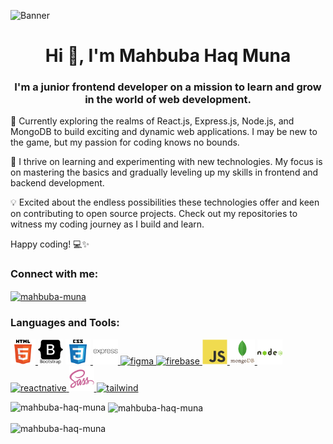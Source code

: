 ![Banner](https://github.com/mahbuba-haq-muna/mahbuba-haq-muna/blob/main/Blue%20Yellow%20Futuristic%20Virtual%20Technology%20Blog%20Banner.png)

<h1 align="center">Hi 👋, I'm Mahbuba Haq Muna</h1>
<h3 align="center">I'm a junior frontend developer on a mission to learn and grow in the world of web development.</h3>
<p align="left">
🚀 Currently exploring the realms of React.js, Express.js, Node.js, and MongoDB to build exciting and dynamic web applications. I may be new to the game, but my passion for coding knows no bounds.

🌱 I thrive on learning and experimenting with new technologies. My focus is on mastering the basics and gradually leveling up my skills in frontend and backend development.

💡 Excited about the endless possibilities these technologies offer and keen on contributing to open source projects. Check out my repositories to witness my coding journey as I build and learn.

Happy coding! 💻✨

</p>
<h3 align="left">Connect with me:</h3>
<p align="left">
<a href="https://linkedin.com/in/mahbuba-muna" target="blank"><img align="center" src="https://raw.githubusercontent.com/rahuldkjain/github-profile-readme-generator/master/src/images/icons/Social/linked-in-alt.svg" alt="mahbuba-muna" height="30" width="40" /></a>
</p>

<h3 align="left">Languages and Tools:</h3>
<p align="left">  <a href="https://www.w3.org/html/" target="_blank" rel="noreferrer"> <img src="https://raw.githubusercontent.com/devicons/devicon/master/icons/html5/html5-original-wordmark.svg" alt="html5" width="40" height="40"/></a><a href="https://getbootstrap.com" target="_blank" rel="noreferrer"> <img src="https://raw.githubusercontent.com/devicons/devicon/master/icons/bootstrap/bootstrap-plain-wordmark.svg" alt="bootstrap" width="40" height="40"/></a>   
<a href="https://www.w3schools.com/css/" target="_blank" rel="noreferrer"> <img src="https://raw.githubusercontent.com/devicons/devicon/master/icons/css3/css3-original-wordmark.svg" alt="css3" width="40" height="40"/> </a>
<a href="https://expressjs.com" target="_blank" rel="noreferrer"> <img src="https://raw.githubusercontent.com/devicons/devicon/master/icons/express/express-original-wordmark.svg" alt="express" width="40" height="40"/> </a>
<a href="https://www.figma.com/" target="_blank" rel="noreferrer"> <img src="https://www.vectorlogo.zone/logos/figma/figma-icon.svg" alt="figma" width="40" height="40"/> </a> <a href="https://firebase.google.com/" target="_blank" rel="noreferrer"> <img src="https://www.vectorlogo.zone/logos/firebase/firebase-icon.svg" alt="firebase" width="40" height="40"/> </a> <a href="https://developer.mozilla.org/en-US/docs/Web/JavaScript" target="_blank" rel="noreferrer"> <img src="https://raw.githubusercontent.com/devicons/devicon/master/icons/javascript/javascript-original.svg" alt="javascript" width="40" height="40"/> </a> <a href="https://www.mongodb.com/" target="_blank" rel="noreferrer"> <img src="https://raw.githubusercontent.com/devicons/devicon/master/icons/mongodb/mongodb-original-wordmark.svg" alt="mongodb" width="40" height="40"/> </a> <a href="https://nodejs.org" target="_blank" rel="noreferrer"> <img src="https://raw.githubusercontent.com/devicons/devicon/master/icons/nodejs/nodejs-original-wordmark.svg" alt="nodejs" width="40" height="40"/> </a> <a href="https://reactnative.dev/" target="_blank" rel="noreferrer"> <img src="https://reactnative.dev/img/header_logo.svg" alt="reactnative" width="40" height="40"/> </a> <a href="https://sass-lang.com" target="_blank" rel="noreferrer"> <img src="https://raw.githubusercontent.com/devicons/devicon/master/icons/sass/sass-original.svg" alt="sass" width="40" height="40"/> </a> <a href="https://tailwindcss.com/" target="_blank" rel="noreferrer"> <img src="https://www.vectorlogo.zone/logos/tailwindcss/tailwindcss-icon.svg" alt="tailwind" width="40" height="40"/> </a> </p>

<p><img align="left" src="https://github-readme-stats.vercel.app/api/top-langs?username=mahbuba-haq-muna&show_icons=true&locale=en&layout=compact" alt="mahbuba-haq-muna" /></p>

<p>&nbsp;<img align="center" src="https://github-readme-stats.vercel.app/api?username=mahbuba-haq-muna&show_icons=true&locale=en" alt="mahbuba-haq-muna" /></p>

<p><img align="center" src="https://github-readme-streak-stats.herokuapp.com/?user=mahbuba-haq-muna&" alt="mahbuba-haq-muna" /></p>
